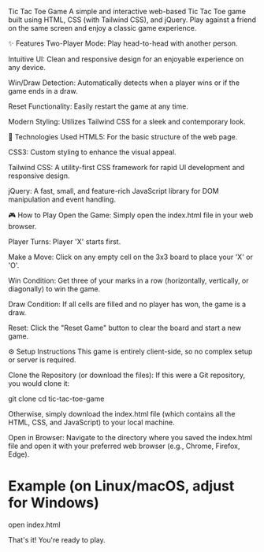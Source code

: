 Tic Tac Toe Game
A simple and interactive web-based Tic Tac Toe game built using HTML, CSS (with Tailwind CSS), and jQuery. Play against a friend on the same screen and enjoy a classic game experience.

✨ Features
Two-Player Mode: Play head-to-head with another person.

Intuitive UI: Clean and responsive design for an enjoyable experience on any device.

Win/Draw Detection: Automatically detects when a player wins or if the game ends in a draw.

Reset Functionality: Easily restart the game at any time.

Modern Styling: Utilizes Tailwind CSS for a sleek and contemporary look.

🚀 Technologies Used
HTML5: For the basic structure of the web page.

CSS3: Custom styling to enhance the visual appeal.

Tailwind CSS: A utility-first CSS framework for rapid UI development and responsive design.

jQuery: A fast, small, and feature-rich JavaScript library for DOM manipulation and event handling.

🎮 How to Play
Open the Game: Simply open the index.html file in your web browser.

Player Turns: Player 'X' starts first.

Make a Move: Click on any empty cell on the 3x3 board to place your 'X' or 'O'.

Win Condition: Get three of your marks in a row (horizontally, vertically, or diagonally) to win the game.

Draw Condition: If all cells are filled and no player has won, the game is a draw.

Reset: Click the "Reset Game" button to clear the board and start a new game.

⚙️ Setup Instructions
This game is entirely client-side, so no complex setup or server is required.

Clone the Repository (or download the files):
If this were a Git repository, you would clone it:

git clone <repository-url>
cd tic-tac-toe-game

Otherwise, simply download the index.html file (which contains all the HTML, CSS, and JavaScript) to your local machine.

Open in Browser:
Navigate to the directory where you saved the index.html file and open it with your preferred web browser (e.g., Chrome, Firefox, Edge).

# Example (on Linux/macOS, adjust for Windows)
open index.html

That's it! You're ready to play.
